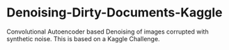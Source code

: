 # Denoising-Dirty-Documents-Kaggle
Convolutional Autoencoder based Denoising of images corrupted with synthetic noise. This is based on a Kaggle Challenge.
